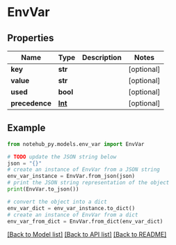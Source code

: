 # EnvVar

## Properties

| Name           | Type              | Description | Notes      |
| -------------- | ----------------- | ----------- | ---------- |
| **key**        | **str**           |             | [optional] |
| **value**      | **str**           |             | [optional] |
| **used**       | **bool**          |             | [optional] |
| **precedence** | [**Int**](Int.md) |             | [optional] |

## Example

```python
from notehub_py.models.env_var import EnvVar

# TODO update the JSON string below
json = "{}"
# create an instance of EnvVar from a JSON string
env_var_instance = EnvVar.from_json(json)
# print the JSON string representation of the object
print(EnvVar.to_json())

# convert the object into a dict
env_var_dict = env_var_instance.to_dict()
# create an instance of EnvVar from a dict
env_var_from_dict = EnvVar.from_dict(env_var_dict)
```

[[Back to Model list]](../README.md#documentation-for-models) [[Back to API list]](../README.md#documentation-for-api-endpoints) [[Back to README]](../README.md)
